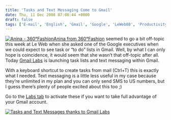 ```yaml
---
title: 'Tasks and Text Messaging Come to Gmail'
date: Thu, 11 Dec 2008 07:08:44 +0000
draft: false
tags: ['E-mail', 'English', 'Gmail', 'Google', 'LeWeb08', 'Productivity', 'Technology']
---
```


[![Anina - 360°Fashion](http://blog.madd0.com/images/WindowsLiveWriter/lang_enTasksandTextMessagingCometoGmaill_7963/3098190130_5075320313_m_3.jpg "Anina - 360°Fashion")](http://www.flickr.com/photos/madd0/3098190130/in/set-72157611013216346/)[Anina from 360°Fashion](http://www.360fashion.net/) seemed to go a bit off-topic this week at Le Web when she asked one of the Google executives when we could expect to see task or “to do” lists in Gmail. Well, by what I can only hope is coincidence, it would seem that she wasn’t that off-topic after all. Today [Gmail Labs](http://mail.google.com/support/bin/answer.py?answer=29418) is launching task lists and text messaging within Gmail.

With a keyboard shortcut to create tasks from mail (Ctrl+T) this is exactly what I needed. Text messaging is a little less useful in my case because they’re unlimited in my plan and you can only send SMS to US numbers, but I guess there’s plenty of people excited about this too ;)

Go to the [Labs tab](https://mail.google.com/mail/#settings/labs) to activate these if you want to take full advantage of your Gmail account.

[![Tasks and Text Messages thanks to Gmail Labs](http://blog.madd0.com/images/WindowsLiveWriter/lang_enTasksandTextMessagingCometoGmaill_7963/gmail_tasks_sms_3.png "Tasks and Text Messages thanks to Gmail Labs")](http://mail.google.com/support/bin/answer.py?answer=29418)